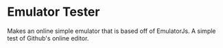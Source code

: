 # Emulator Tester
Makes an online simple emulator that is based off of EmulatorJs. A simple test of Github's online editor.